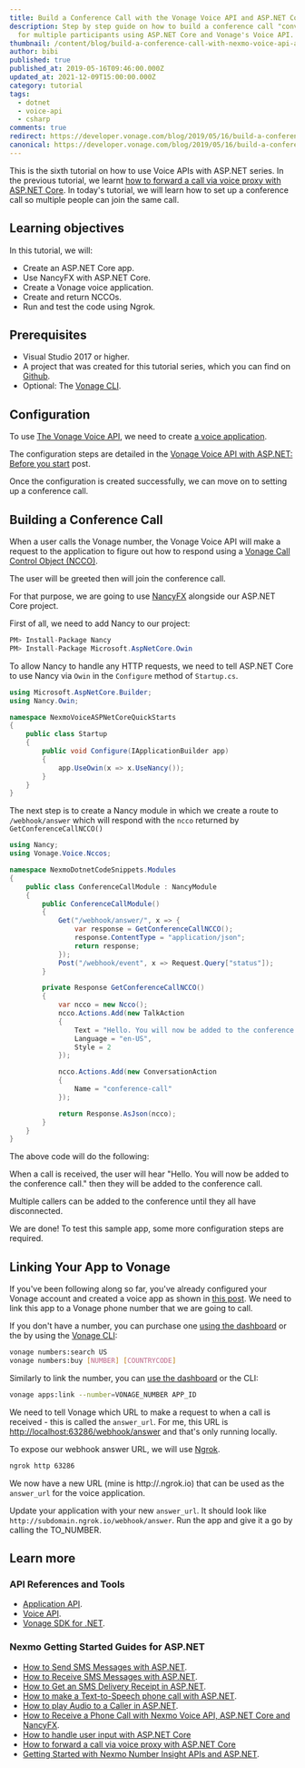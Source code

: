 ```yaml
---
title: Build a Conference Call with the Vonage Voice API and ASP.NET Core
description: Step by step guide on how to build a conference call "conversation"
  for multiple participants using ASP.NET Core and Vonage's Voice API.
thumbnail: /content/blog/build-a-conference-call-with-nexmo-voice-api-and-csharp-dr/csharp-conference-call-1.png
author: bibi
published: true
published_at: 2019-05-16T09:46:00.000Z
updated_at: 2021-12-09T15:00:00.000Z
category: tutorial
tags:
  - dotnet
  - voice-api
  - csharp
comments: true
redirect: https://developer.vonage.com/blog/2019/05/16/build-a-conference-call-with-nexmo-voice-api-and-csharp-dr
canonical: https://developer.vonage.com/blog/2019/05/16/build-a-conference-call-with-nexmo-voice-api-and-csharp-dr
---
```

This is the sixth tutorial on how to use Voice APIs with ASP.NET series. In the previous tutorial, we learnt [how to forward a call via voice proxy with ASP.NET Core](https://learn.vonage.com/blog/2019/04/18/forward-a-call-via-voice-proxy-with-asp-net-core-dr/). In today's tutorial, we will learn how to set up a conference call so multiple people can join the same call.

## Learning objectives

In this tutorial, we will:

* Create an ASP.NET Core app.
* Use NancyFX with ASP.NET Core.
* Create a Vonage voice application.
* Create and return NCCOs.
* Run and test the code using Ngrok.

## Prerequisites

* Visual Studio 2017 or higher.
* A project that was created for this tutorial series, which you can find on [Github](https://github.com/Vonage/vonage-dotnet-code-snippets/tree/ASPNET/NexmoDotNetQuickStarts).
* Optional: The [Vonage CLI](https://github.com/Vonage/vonage-cli).

<sign-up></sign-up>

## Configuration

To use [The Vonage Voice API](https://developer.vonage.com/voice/voice-api/overview), we need to create [a voice application](https://developer.vonage.com/application/overview).

The configuration steps are detailed in the [Vonage Voice API with ASP.NET: Before you start](https://learn.vonage.com/blog/2017/07/28/nexmo-voice-api-asp-net-configure-dr/) post.

Once the configuration is created successfully, we can move on to setting up a conference call.

## Building a Conference Call

When a user calls the Vonage number, the Vonage Voice API will make a request to the application to figure out how to respond using a [Vonage Call Control Object (NCCO)](https://developer.vonage.com/voice/voice-api/ncco-reference).

The user will be greeted then will join the conference call.

For that purpose, we are going to use [NancyFX](https://github.com/NancyFx/Nancy) alongside our ASP.NET Core project.

First of all, we need to add Nancy to our project:

```csharp
PM> Install-Package Nancy
PM> Install-Package Microsoft.AspNetCore.Owin
```

To allow Nancy to handle any HTTP requests, we need to tell ASP.NET Core to use Nancy via `Owin` in the `Configure` method of `Startup.cs`.

```csharp
using Microsoft.AspNetCore.Builder;
using Nancy.Owin;

namespace NexmoVoiceASPNetCoreQuickStarts
{
    public class Startup
    {
        public void Configure(IApplicationBuilder app)
        {
            app.UseOwin(x => x.UseNancy());
        }
    }
}
```

The next step is to create a Nancy module in which we create a route to `/webhook/answer` which will respond with the `ncco` returned by `GetConferenceCallNCCO()`

```csharp
using Nancy;
using Vonage.Voice.Nccos;

namespace NexmoDotnetCodeSnippets.Modules
{
    public class ConferenceCallModule : NancyModule 
    {
        public ConferenceCallModule()
        {
            Get("/webhook/answer/", x => {
                var response = GetConferenceCallNCCO();
                response.ContentType = "application/json";
                return response;
            });
            Post("/webhook/event", x => Request.Query["status"]);
        }

        private Response GetConferenceCallNCCO()
        {
            var ncco = new Ncco();
            ncco.Actions.Add(new TalkAction
            {
                Text = "Hello. You will now be added to the conference call.",
                Language = "en-US",
                Style = 2
            });

            ncco.Actions.Add(new ConversationAction
            {
                Name = "conference-call"
            });

            return Response.AsJson(ncco);
        }
    }
}
```

The above code will do the following:

When a call is received, the user will hear "Hello. You will now be added to the conference call." then they will be added to the conference call.

Multiple callers can be added to the conference until they all have disconnected.

We are done! To test this sample app, some more configuration steps are required.

## Linking Your App to Vonage

If you've been following along so far, you've already configured your Vonage account and created a voice app as shown in [this post](https://learn.vonage.com/blog/2017/07/28/nexmo-voice-api-asp-net-configure-dr/). We need to link this app to a Vonage phone number that we are going to call.

If you don't have a number, you can purchase one [using the dashboard](https://dashboard.nexmo.com/buy-numbers) or the by using the [Vonage CLI](https://github.com/Vonage/vonage-cli):

```bash
vonage numbers:search US
vonage numbers:buy [NUMBER] [COUNTRYCODE]
```

Similarly to link the number, you can [use the dashboard](https://dashboard.nexmo.com/your-numbers) or the CLI:

```bash
vonage apps:link --number=VONAGE_NUMBER APP_ID
```

We need to tell Vonage which URL to make a request to when a call is received - this is called the `answer_url`. For me, this URL is <http://localhost:63286/webhook/answer> and that's only running locally.

To expose our webhook answer URL, we will use [Ngrok](https://www.nexmo.com/blog/2017/07/04/local-development-nexmo-ngrok-tunnel-dr/).

```bash
ngrok http 63286 
```

We now have a new URL (mine is http://<SUBDOMAIN>.ngrok.io) that can be used as the `answer_url` for the voice application.

Update your application with your new `answer_url`. It should look like `http://subdomain.ngrok.io/webhook/answer`. Run the app and give it a go by calling the TO_NUMBER.

## Learn more

### API References and Tools

* [Application API](https://developer.vonage.com/application/overview).
* [Voice API](https://developer.vonage.com/voice/voice-api/overview).
* [Vonage SDK for .NET](https://github.com/Vonage/vonage-dotnet-sdk).

### Nexmo Getting Started Guides for ASP.NET

* [How to Send SMS Messages with ASP.NET](https://learn.vonage.com/blog/2017/03/23/send-sms-messages-asp-net-mvc-framework-dr/).
* [How to Receive SMS Messages with ASP.NET](https://learn.vonage.com/blog/2017/03/31/recieve-sms-messages-with-asp-net-mvc-framework-dr/).
* [How to Get an SMS Delivery Receipt in ASP.NET](https://learn.vonage.com/blog/2017/07/21/get-sms-delivery-receipt-asp-net-mvc-dr/).
* [How to make a Text-to-Speech phone call with ASP.NET](https://learn.vonage.com/blog/2017/07/28/text-to-speech-phone-call-dr/).
* [How to play Audio to a Caller in ASP.NET](https://learn.vonage.com/blog/2017/11/29/how-to-play-audio-to-a-caller-in-asp-net-core-dr/).
* [How to Receive a Phone Call with Nexmo Voice API, ASP.NET Core and NancyFX](https://learn.vonage.com/blog/2018/11/21/how-to-receive-a-phone-call-with-nexmo-voice-api-asp-core-core-and-nancyfx-dr/).
* [How to handle user input with ASP.NET Core](https://learn.vonage.com/blog/2019/01/10/how-to-handle-user-input-with-asp-net-core-dr/)
* [How to forward a call via voice proxy with ASP.NET Core](https://learn.vonage.com/blog/2019/04/18/forward-a-call-via-voice-proxy-with-asp-net-core-dr/)
* [Getting Started with Nexmo Number Insight APIs and ASP.NET](https://learn.vonage.com/blog/2018/05/22/getting-started-with-nexmo-number-insight-apis-and-asp-net-dr/).
